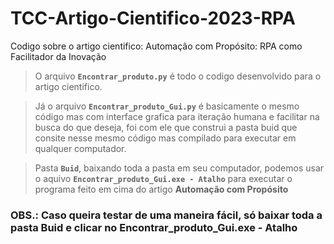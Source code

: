 # TCC-Artigo-Cientifico-2023-RPA

Codigo sobre o artigo cientifico: Automação com Propósito: RPA como Facilitador da Inovação

> O arquivo **`Encontrar_produto.py`** é todo o codigo desenvolvido para o artigo cientifico.

> Já o arquivo **`Encontrar_produto_Gui.py`** é basicamente o mesmo código mas com interface grafica para iteração humana e facilitar na busca do que deseja, foi com ele que construi a pasta buid que consite nesse mesmo código mas compilado para executar em qualquer computador.

> Pasta **`Buid`**, baixando toda a pasta em seu computador, podemos usar o aquivo **`Encontrar_produto_Gui.exe - Atalho`** para executar o programa feito em cima do artigo **Automação com Propósito**

### OBS.: Caso queira testar de uma maneira fácil, só baixar toda a pasta Buid e clicar no Encontrar_produto_Gui.exe - Atalho

